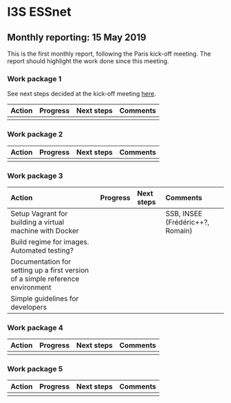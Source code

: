 # I3S ESSnet

## Monthly reporting: 15 May 2019

This is the first monthly report, following the Paris kick-off meeting. The report should highlight the work done since this meeting.


### Work package 1

See next steps decided at the kick-off meeting [here](https://i3s-essnet.github.io/Documents/ko-meeting/next-steps-wp1.html).

| Action  | Progress | Next steps | Comments |
|:--|:--|:--|:--|
|  |  |  |  |  |


### Work package 2

| Action  | Progress | Next steps | Comments |
|:--|:--|:--|:--|
|  |  |  |  |  |


### Work package 3

| Action  | Progress | Next steps | Comments |
|:--|:--|:--|:--|
|Setup Vagrant for building a virtual machine with Docker|||SSB, INSEE (Frédéric++?, Romain)|
|Build regime for images. Automated testing?||||
|Documentation for setting up a first version of a simple reference environment||||
|Simple guidelines for developers||||

### Work package 4

| Action  | Progress | Next steps | Comments |
|:--|:--|:--|:--|
|  |  |  |  |  |


### Work package 5

| Action  | Progress | Next steps | Comments |
|:--|:--|:--|:--|
|  |  |  |  |  |
